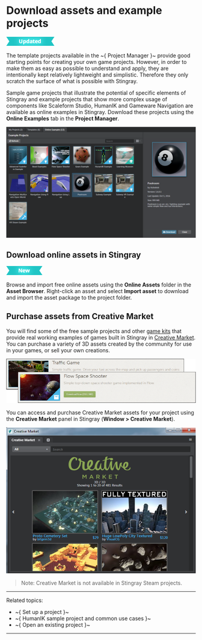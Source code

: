 # Download assets and example projects

![UPDATED](../images/updated.png)

The template projects available in the ~{ Project Manager }~ provide good starting points for creating your own game projects. However, in order to make them as easy as possible to understand and apply, they are intentionally kept relatively lightweight and simplistic. Therefore they only scratch the surface of what is possible with Stingray.

Sample game projects that illustrate the potential of specific elements of Stingray and example projects that show more complex usage of components like Scaleform Studio, HumanIK and Gameware Navigation are available as online examples in Stingray. Download these projects using the **Online Examples** tab in the **Project Manager**.

![](../images/online_examples.png)

## Download online assets in Stingray

[![NEW](../images/new.png "What else is new in v1.7?")](../release_notes/readme_1.7.html)

Browse and import free online assets using the **Online Assets** folder in the **Asset Browser**. Right-click an asset and select **Import asset** to download and import the asset package to the project folder.

## Purchase assets from Creative Market

You will find some of the free sample projects and other [game kits](https://creativemarket.com/apps/stingray/gamekits) that provide real working examples of games built in Stingray in [Creative Market](http://www.autodesk.com/stingray-creativemarket-samples). You can purchase a variety of 3D assets created by the community for use in your games, or sell your own creations.

[ ![Stingray game kits](../images/cm_game_kits.png) ](https://creativemarket.com/apps/stingray/gamekits)

You can access and purchase Creative Market assets for your project using the **Creative Market** panel in Stingray (**Window > Creative Market**).

![](../images/cm_windowpanel.png)

>Note: Creative Market is not available in Stingray Steam projects.

---
Related topics:
-	~{ Set up a project }~
-	~{ HumanIK sample project and common use cases }~
-	~{ Open an existing project }~
---
